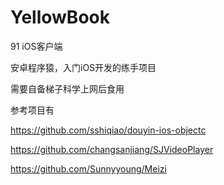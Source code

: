 # YellowBook
91 iOS客户端

安卓程序猿，入门iOS开发的练手项目

需要自备梯子科学上网后食用

参考项目有

https://github.com/sshiqiao/douyin-ios-objectc

https://github.com/changsanjiang/SJVideoPlayer

https://github.com/Sunnyyoung/Meizi
